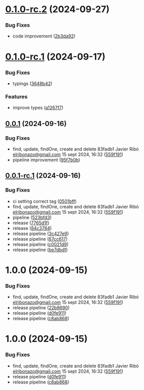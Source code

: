 # [0.1.0-rc.2](https://github.com/atala-community-projects/RIDB/compare/v0.1.0-rc.1...v0.1.0-rc.2) (2024-09-27)


### Bug Fixes

* code improvement ([2b3da92](https://github.com/atala-community-projects/RIDB/commit/2b3da9263ac1861a885e8411e0462e1983c1748a))

# [0.1.0-rc.1](https://github.com/atala-community-projects/RIDB/compare/v0.0.1...v0.1.0-rc.1) (2024-09-17)


### Bug Fixes

* typings ([3648b42](https://github.com/atala-community-projects/RIDB/commit/3648b42af4cf7bbbd1da0177549767bef8e1fefc))


### Features

* improve types ([a1267f7](https://github.com/atala-community-projects/RIDB/commit/a1267f7bd0ee0a337070b81a7a533ec51fe88817))

## [0.0.1](https://github.com/atala-community-projects/RIDB/compare/v0.0.0...v0.0.1) (2024-09-16)


### Bug Fixes

* find, update, findOne, create and delete	83fadb1	Javier Ribó <elribonazo@gmail.com>	15 sept 2024, 16:32 ([559f191](https://github.com/atala-community-projects/RIDB/commit/559f19146c3ce71314a278e8ad74ad327f0f377a))
* pipeline improvement ([95f7b0b](https://github.com/atala-community-projects/RIDB/commit/95f7b0bb954a19f8a09226b8eeaa41b1a897580f))

## [0.0.1-rc.1](https://github.com/atala-community-projects/RIDB/compare/v0.0.0...v0.0.1-rc.1) (2024-09-16)


### Bug Fixes

* ci setting correct tag ([0501bff](https://github.com/atala-community-projects/RIDB/commit/0501bff8c036b47d8c2d12e0d8e640c9d796c359))
* find, update, findOne, create and delete	83fadb1	Javier Ribó <elribonazo@gmail.com>	15 sept 2024, 16:32 ([559f191](https://github.com/atala-community-projects/RIDB/commit/559f19146c3ce71314a278e8ad74ad327f0f377a))
* pipeline ([523bfd3](https://github.com/atala-community-projects/RIDB/commit/523bfd32e85be83aa158c9f6828cf4e6c6e4edbe))
* release ([7765d1f](https://github.com/atala-community-projects/RIDB/commit/7765d1ff88c07936f0eb36d2945259aee282f04f))
* release ([84c3784](https://github.com/atala-community-projects/RIDB/commit/84c3784dd8bd683af6f0153a7c4e7e2ef17663e1))
* release pipeline ([3c427e9](https://github.com/atala-community-projects/RIDB/commit/3c427e9670590faa7a8a452c2f20de3e4af7556d))
* release pipeline ([67cc617](https://github.com/atala-community-projects/RIDB/commit/67cc617cd3a159b93ea0bd3640bebc8cab8008f3))
* release pipeline ([c0021d9](https://github.com/atala-community-projects/RIDB/commit/c0021d9bda045f9cd6052fb05713cb5fe7e4dcab))
* release pipeline ([be7dbdf](https://github.com/atala-community-projects/RIDB/commit/be7dbdf29dbb7f838f5a08c307446ad2cce14555))

# 1.0.0 (2024-09-15)


### Bug Fixes

* find, update, findOne, create and delete	83fadb1	Javier Ribó <elribonazo@gmail.com>	15 sept 2024, 16:32 ([559f191](https://github.com/atala-community-projects/RIDB/commit/559f19146c3ce71314a278e8ad74ad327f0f377a))
* release pipeline ([22b8690](https://github.com/atala-community-projects/RIDB/commit/22b8690dcd9cbd7d0b2d5426e6b712eb8aa802d6))
* release pipeline ([d0fe911](https://github.com/atala-community-projects/RIDB/commit/d0fe911fdc7611ce5a50574e2a16320db6dcc4fa))
* release pipeline ([c8ab868](https://github.com/atala-community-projects/RIDB/commit/c8ab86845d81aa0fc7c01473a6d8f473922d1e0f))

# 1.0.0 (2024-09-15)


### Bug Fixes

* find, update, findOne, create and delete	83fadb1	Javier Ribó <elribonazo@gmail.com>	15 sept 2024, 16:32 ([559f191](https://github.com/atala-community-projects/RIDB/commit/559f19146c3ce71314a278e8ad74ad327f0f377a))
* release pipeline ([d0fe911](https://github.com/atala-community-projects/RIDB/commit/d0fe911fdc7611ce5a50574e2a16320db6dcc4fa))
* release pipeline ([c8ab868](https://github.com/atala-community-projects/RIDB/commit/c8ab86845d81aa0fc7c01473a6d8f473922d1e0f))
